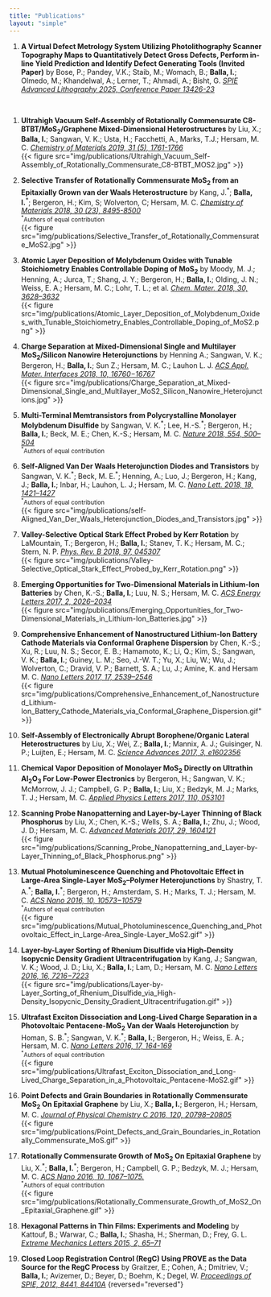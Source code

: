 ```yaml
---
title: "Publications"
layout: "simple"
---
```



1. **A Virtual Defect Metrology System Utilizing Photolithography Scanner Topography Maps to Quantitatively Detect Gross Defects, Perform in-line Yield Prediction and Identify Defect Generating Tools (Invited Paper)** by Bose, P.; Pandey, V.K.; Staib, M.; Womach, B.; **Balla, I.**; Olmedo, M.; Khandelwal, A.; Lerner, T.; Ahmadi, A.; Bisht, G. [_SPIE Advanced Lithography 2025, Conference Paper 13426-23_](https://spie.org/advanced-lithography/presentation/A-virtual-defect-metrology-system-utilizing-photolithography-scanner-topography-maps/13426-23)
<br>

1. **Ultrahigh Vacuum Self-Assembly of Rotationally Commensurate C8-BTBT/MoS<sub>2</sub>/Graphene Mixed-Dimensional Heterostructures** by Liu, X.; **Balla, I.**; Sangwan, V. K.; Usta, H.; Facchetti, A., Marks, T.J.; Hersam, M. C. [_Chemistry of Materials 2019, 31 (5), 1761-1766_](https://doi.org/10.1021/acs.chemmater.8b05348)
<br>{{< figure src="img/publications/Ultrahigh_Vacuum_Self-Assembly_of_Rotationally_Commensurate_C8-BTBT_MOS2.jpg" >}} 

1. **Selective Transfer of Rotationally Commensurate MoS<sub>2</sub> from an Epitaxially Grown van der Waals Heterostructure** by Kang, J.<sup>\*</sup>; **Balla, I.**<sup>\*</sup>; Bergeron, H.; Kim, S; Wolverton, C; Hersam, M. C. [_Chemistry of Materials 2018, 30 (23), 8495-8500_](https://doi.org/10.1021/acs.chemmater.8b03128)
<br><small><sup>\*</sup>Authors of equal contribution</small>
<br>{{< figure src="img/publications/Selective_Transfer_of_Rotationally_Commensurate_MoS2.jpg" >}}

1. **Atomic Layer Deposition of Molybdenum Oxides with Tunable Stoichiometry Enables Controllable Doping of MoS<sub>2</sub>** by Moody, M. J.; Henning, A.; Jurca, T.; Shang, J. Y.; Bergeron, H.; **Balla, I.**; Olding, J. N.; Weiss, E. A.; Hersam, M. C.; Lohr, T. L.; et al. [_Chem. Mater. 2018, 30, 3628–3632_](https://doi.org/10.1021/acs.chemmater.8b01171)
<br>{{< figure src="img/publications/Atomic_Layer_Deposition_of_Molybdenum_Oxides_with_Tunable_Stoichiometry_Enables_Controllable_Doping_of_MoS2.png" >}}

1. **Charge Separation at Mixed-Dimensional Single and Multilayer MoS<sub>2</sub>/Silicon Nanowire Heterojunctions** by Henning A.; Sangwan, V. K.; Bergeron, H.; **Balla, I.**; Sun Z.; Hersam, M. C.; Lauhon L. J. [_ACS Appl. Mater. Interfaces 2018, 10, 16760−16767_](https://doi.org/10.1021/acsami.8b03133)
<br>{{< figure src="img/publications/Charge_Separation_at_Mixed-Dimensional_Single_and_Multilayer_MoS2_Silicon_Nanowire_Heterojunctions.jpg" >}}

1. **Multi-Terminal Memtransistors from Polycrystalline Monolayer Molybdenum Disulfide** by Sangwan, V. K.<sup>\*</sup>; Lee, H.-S.<sup>\*</sup>; Bergeron, H.; **Balla, I.**; Beck, M. E.; Chen, K.-S.; Hersam, M. C. [_Nature 2018, 554, 500–504_](https://doi.org/10.1038/nature25747)
<br><small><sup>\*</sup>Authors of equal contribution</small>

1. **Self-Aligned Van Der Waals Heterojunction Diodes and Transistors** by Sangwan, V. K.<sup>\*</sup>; Beck, M. E.<sup>\*</sup>; Henning, A.; Luo, J.; Bergeron, H.; Kang, J.; **Balla, I.**; Inbar, H.; Lauhon, L. J.; Hersam, M. C. [_Nano Lett. 2018, 18, 1421–1427_](https://doi.org/10.1021/acs.nanolett.7b05177)
<br><small><sup>\*</sup>Authors of equal contribution</small>
<br>{{< figure src="img/publications/self-Aligned_Van_Der_Waals_Heterojunction_Diodes_and_Transistors.jpg" >}}

1. **Valley-Selective Optical Stark Effect Probed by Kerr Rotation** by LaMountain, T.; Bergeron, H.; **Balla, I.**; Stanev, T. K.; Hersam, M. C.; Stern, N. P. [_Phys. Rev. B 2018, 97, 045307_](https://doi.org/10.1103/PhysRevB.97.045307)
<br>{{< figure src="img/publications/Valley-Selective_Optical_Stark_Effect_Probed_by_Kerr_Rotation.png" >}}

1. **Emerging Opportunities for Two-Dimensional Materials in Lithium-Ion Batteries** by Chen, K.-S.; **Balla, I.**; Luu, N. S.; Hersam, M. C. [_ACS Energy Letters 2017, 2, 2026–2034_](https://doi.org/10.1021/acsenergylett.7b00476)
<br>{{< figure src="img/publications/Emerging_Opportunities_for_Two-Dimensional_Materials_in_Lithium-Ion_Batteries.jpg" >}}

1. **Comprehensive Enhancement of Nanostructured Lithium-Ion Battery Cathode Materials via Conformal Graphene Dispersion** by Chen, K.-S.; Xu, R.; Luu, N. S.; Secor, E. B.; Hamamoto, K.; Li, Q.; Kim, S.; Sangwan, V. K.; **Balla, I.**; Guiney, L. M.; Seo, J.-W. T.; Yu, X.; Liu, W.; Wu, J.; Wolverton, C.; Dravid, V. P.; Barnett, S. A.; Lu, J.; Amine, K. and Hersam M. C. [_Nano Letters 2017, 17, 2539–2546_](https://doi.org/10.1021/acs.nanolett.7b00274)
<br>{{< figure src="img/publications/Comprehensive_Enhancement_of_Nanostructured_Lithium-Ion_Battery_Cathode_Materials_via_Conformal_Graphene_Dispersion.gif" >}}

1. **Self-Assembly of Electronically Abrupt Borophene/Organic Lateral Heterostructures** by Liu, X.; Wei, Z.; **Balla, I.**; Mannix, A. J.; Guisinger, N. P.; Luijten, E.; Hersam, M. C. [_Science Advances 2017, 3, e1602356_](https://doi.org/10.1126/sciadv.1602356)

1. **Chemical Vapor Deposition of Monolayer MoS<sub>2</sub> Directly on Ultrathin Al<sub>2</sub>O<sub>3</sub> For Low-Power Electronics** by Bergeron, H.; Sangwan, V. K.; McMorrow, J. J.; Campbell, G. P.; **Balla, I.**; Liu, X.; Bedzyk, M. J.; Marks, T. J.; Hersam, M. C. [_Applied Physics Letters 2017, 110, 053101_](https://doi.org/10.1063/1.4975064)

0.  **Scanning Probe Nanopatterning and Layer-by-Layer Thinning of Black Phosphorus** by Liu, X.; Chen, K.-S.; Wells, S. A.; **Balla, I.**; Zhu, J.; Wood, J. D.; Hersam, M. C. [_Advanced Materials 2017, 29, 1604121_](https://doi.org/10.1002/adma.201604121)
<br>{{< figure src="img/publications/Scanning_Probe_Nanopatterning_and_Layer-by-Layer_Thinning_of_Black_Phosphorus.png" >}}

1. **Mutual Photoluminescence Quenching and Photovoltaic Effect in Large-Area Single-Layer MoS<sub>2</sub>–Polymer Heterojunctions** by Shastry, T. A.<sup>\*</sup>; **Balla, I.**<sup>\*</sup>; Bergeron, H.; Amsterdam, S. H.; Marks, T. J.; Hersam, M. C. [_ACS Nano 2016, 10, 10573−10579_](https://doi.org/10.1021/acsnano.6b06592)
<br><small><sup>\*</sup>Authors of equal contribution</small>
<br>{{< figure src="img/publications/Mutual_Photoluminescence_Quenching_and_Photovoltaic_Effect_in_Large-Area_Single-Layer_MoS2.gif" >}}

1. **Layer-by-Layer Sorting of Rhenium Disulfide via High-Density Isopycnic Density Gradient Ultracentrifugation** by Kang, J.; Sangwan, V. K.; Wood, J. D.; Liu, X.; **Balla, I.**; Lam, D.; Hersam, M. C. [_Nano Letters 2016, 16, 7216−7223_](https://doi.org/10.1021/acs.nanolett.6b03584)
<br>{{< figure src="img/publications/Layer-by-Layer_Sorting_of_Rhenium_Disulfide_via_High-Density_Isopycnic_Density_Gradient_Ultracentrifugation.gif" >}}

1. **Ultrafast Exciton Dissociation and Long-Lived Charge Separation in a Photovoltaic Pentacene-MoS<sub>2</sub> Van der Waals Heterojunction** by Homan, S. B.<sup>\*</sup>; Sangwan, V. K.<sup>\*</sup>; **Balla, I.**; Bergeron, H.; Weiss, E. A.; Hersam, M. C. [_Nano Letters 2016, 17, 164-169_](https://doi.org/10.1021/acs.nanolett.6b03704)
<br><small><sup>\*</sup>Authors of equal contribution</small>
<br>{{< figure src="img/publications/Ultrafast_Exciton_Dissociation_and_Long-Lived_Charge_Separation_in_a_Photovoltaic_Pentacene-MoS2.gif" >}}

1. **Point Defects and Grain Boundaries in Rotationally Commensurate MoS<sub>2</sub> On Epitaxial Graphene** by Liu, X.; **Balla, I.**; Bergeron, H.; Hersam, M. C. [_Journal of Physical Chemistry C 2016, 120, 20798–20805_](https://doi.org/10.1021/acs.jpcc.6b02073)
<br>{{< figure src="img/publications/Point_Defects_and_Grain_Boundaries_in_Rotationally_Commensurate_MoS.gif" >}}

1. **Rotationally Commensurate Growth of MoS<sub>2</sub> On Epitaxial Graphene** by Liu, X.<sup>\*</sup>; **Balla, I.**<sup>\*</sup>; Bergeron, H.; Campbell, G. P.; Bedzyk, M. J.; Hersam, M. C. [_ACS Nano 2016, 10, 1067–1075._](https://doi.org/10.1021/acsnano.5b06398)
<br><small><sup>\*</sup>Authors of equal contribution</small>
<br>{{< figure src="img/publications/Rotationally_Commensurate_Growth_of_MoS2_On_Epitaxial_Graphene.gif" >}}

1. **Hexagonal Patterns in Thin Films: Experiments and Modeling** by Kattouf, B.; Warwar, C.; **Balla, I.**; Shasha, H.; Sherman, D.; Frey, G. L. [_Extreme Mechanics Letters 2015, 2, 65–71_](https://doi.org/10.1016/j.eml.2015.01.001)

1. **Closed Loop Registration Control (RegC) Using PROVE as the Data Source for the RegC Process** by Graitzer, E.; Cohen, A.; Dmitriev, V.; **Balla, I.**; Avizemer, D.; Beyer, D.; Boehm, K.; Degel, W. [_Proceedings of SPIE, 2012, 8441, 84410A_](https://doi.org/10.1117/12.976632)
{reversed="reversed"}